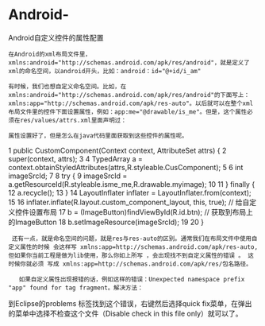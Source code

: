 # Android-
Android自定义控件的属性配置


    在Android的xml布局文件里，xmlns:android="http://schemas.android.com/apk/res/android"，就是定义了xml的命名空间，以android开头，比如：android：id="@+id/i_am"

    有时候，我们也想自定义命名空间。比如，在xmlns:android="http://schemas.android.com/apk/res/android"的下面写上：xmlns:app="http://schemas.android.com/apk/res-auto"。以后就可以在整个xml布局文件里的控件下面设置属性，例如：app:me="@drawable/is_me"。但是，这个属性必须在res/values/attrs.xml里面声明过：

<declare-styleable name="isme">
     <attr name="me" format="reference" />
</declare-styleable>

    属性设置好了，但是怎么在java代码里面获取到这些控件的属性呢。



 1 public CustomComponent(Context context, AttributeSet attrs) {
 2     super(context, attrs);
 3 
 4     TypedArray a = context.obtainStyledAttributes(attrs,R.styleable.CusComponent);
 5 
 6     int imageSrcId;
 7 
 8     try {
 9          imageSrcId = a.getResourceId(R.styleable.isme_me,R.drawable.myimage);
10 
11     } finally {
12          a.recycle();
13     }
14     LayoutInflater inflater = LayoutInflater.from(context);
15 
16     inflater.inflate(R.layout.custom_component_layout, this, true); // 给自定义控件设置布局
17     b = (ImageButton)findViewById(R.id.btn); // 获取到布局上的ImageButton
18     b.setImageResource(imageSrcId);
19 
20 }

     还有一点，就是命名空间的问题，就是res与res-auto的区别。通常我们在布局文件中使用自定义属性的时候 会这样写 xmlns:app=http://schemas.android.com/apk/res-auto,但如果你当前工程是做为lib使用，那么你如上所写 ，会出现找不到自定义属性的错误 。 这时候你就必须 写成 xmlns:app=http://schemas.android.com/apk/res/包名路径。

       如果自定义属性出现报错的话，例如这样的错误：Unexpected namespace prefix "app" found for tag fragment。解决方法：

到Eclipse的problems 标签找到这个错误，右键然后选择quick fix菜单，在弹出的菜单中选择不检查这个文件（Disable check in this file only）就可以了。
